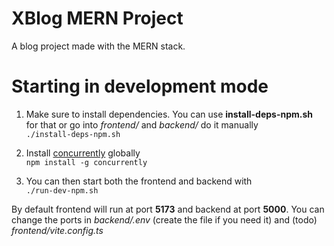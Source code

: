 # XBlog MERN Project

A blog project made with the MERN stack.

# Starting in development mode

1. Make sure to install dependencies.
   You can use **install-deps-npm.sh** for that or go into _frontend/_ and _backend/_ do it manually <br/>
   `./install-deps-npm.sh`

2. Install [concurrently](https://www.npmjs.com/package/concurrently) globally <br/>
   `npm install -g concurrently`

3. You can then start both the frontend and backend with <br/>
   `./run-dev-npm.sh`

By default frontend will run at port **5173** and backend at port **5000**. You can change the ports in _backend/.env_ (create the file if you need it) and (todo) _frontend/vite.config.ts_
